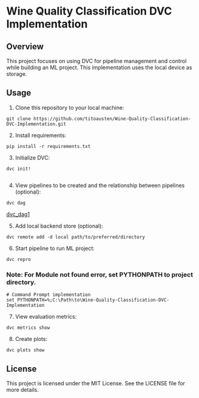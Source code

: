 # Wine Quality Classification DVC Implementation

## Overview

This project focuses on using DVC for pipeline management and control while building an ML project. This implementation uses the local device as storage.

## Usage
1. Clone this repository to your local machine:
```
git clone https://github.com/titoausten/Wine-Quality-Classification-DVC-Implementation.git
```

2. Install requirements:
```
pip install -r requirements.txt

```

3. Initialize DVC:
```
dvc init!


```

4. View pipelines to be created and the relationship between pipelines (optional):
```
dvc dag

```
[dvc_dag1](https://github.com/user-attachments/assets/9985f144-1e21-43bf-9c01-901476dc248a)

5. Add local backend store (optional):
```
dvc remote add -d local path/to/preferred/directory

```

6. Start pipeline to run ML project:
```
dvc repro

```
### Note: For Module not found error, set PYTHONPATH to project directory.
```
# Command Prompt implementation
set PYTHONPATH=%;C:\Path\to\Wine-Quality-Classification-DVC-Implementation
```

7. View evaluation metrics:
```
dvc metrics show

```

8. Create plots:
```
dvc plots show

```


## License
This project is licensed under the MIT License. See the LICENSE file for more details.
